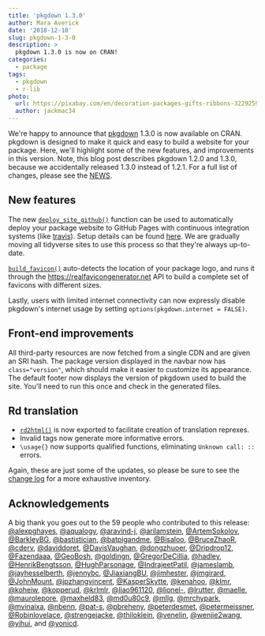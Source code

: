 ```yaml
---
title: 'pkgdown 1.3.0'
author: Mara Averick
date: '2018-12-10'
slug: pkgdown-1-3-0
description: > 
  pkgdown 1.3.0 is now on CRAN!
categories:
  - package
tags:
  - pkgdown
  - r-lib
photo:
  url: https://pixabay.com/en/decoration-packages-gifts-ribbons-3229259/
  author: jackmac34
---
```




We're happy to announce that [pkgdown](https://pkgdown.r-lib.org/) 1.3.0 is now
available on CRAN. pkgdown is designed to make it quick and easy to build a
website for your package. Here, we'll highlight some of the new features, and
improvements in this version. Note, this blog post describes pkgdown 1.2.0
and 1.3.0, because we accidentally released 1.3.0 instead of 1.2.1. For a full
list of changes, please see the
[NEWS](https://github.com/r-lib/pkgdown/blob/master/NEWS.md#pkgdown-120).

## New features

The new
[`deploy_site_github()`](https://pkgdown.r-lib.org/reference/deploy_site_github.html)
function can be used to automatically deploy your package website to GitHub
Pages with continuous integration systems (like
[travis](https://travis-ci.org/)). Setup details can be found
[here](https://pkgdown.r-lib.org/reference/deploy_site_github.html#setup). We
are gradually moving all tidyverse sites to use this process so that they're
always up-to-date.

[`build_favicon()`](https://pkgdown.r-lib.org/reference/build_favicon.html)
auto-detects the location of your package logo, and runs it through the
<https://realfavicongenerator.net> API to build a complete set of favicons with
different sizes.

Lastly, users with limited internet connectivity can now expressly disable
pkgdown's internet usage by setting `options(pkgdown.internet = FALSE)`.

## Front-end improvements

All third-party resources are now fetched from a single CDN and are given an SRI
hash. The package version displayed in the navbar now has `class="version"`,
which should make it easier to customize its appearance. The default footer now
displays the version of pkgdown used to build the site. You'll need to run this
once and check in the generated files.

## Rd translation

  - [`rd2html()`](https://pkgdown.r-lib.org/reference/rd2html.html) is now
    exported to facilitate creation of translation reprexes.
  - Invalid tags now generate more informative errors.
  - `\usage{}` now supports qualified functions, eliminating `Unknown call: ::`
    errors.

Again, these are just some of the updates, so please be sure to see the [change
log](https://pkgdown.r-lib.org/news/index.html#pkgdown-1-2-0) for a more
exhaustive inventory.

## Acknowledgements

A big thank you goes out to the 59 people who contributed to this release:
[&#x0040;alexpghayes](https://github.com/alexpghayes), [&#x0040;aqualogy](https://github.com/aqualogy), [&#x0040;aravind-j](https://github.com/aravind-j), [&#x0040;arilamstein](https://github.com/arilamstein), [&#x0040;ArtemSokolov](https://github.com/ArtemSokolov), [&#x0040;BarkleyBG](https://github.com/BarkleyBG), [&#x0040;bastistician](https://github.com/bastistician), [&#x0040;batpigandme](https://github.com/batpigandme), [&#x0040;Bisaloo](https://github.com/Bisaloo), [&#x0040;BruceZhaoR](https://github.com/BruceZhaoR), [&#x0040;cderv](https://github.com/cderv), [&#x0040;daviddoret](https://github.com/daviddoret), [&#x0040;DavisVaughan](https://github.com/DavisVaughan), [&#x0040;dongzhuoer](https://github.com/dongzhuoer), [&#x0040;Dripdrop12](https://github.com/Dripdrop12), [&#x0040;Fazendaaa](https://github.com/Fazendaaa), [&#x0040;GeoBosh](https://github.com/GeoBosh), [&#x0040;goldingn](https://github.com/goldingn), [&#x0040;GregorDeCillia](https://github.com/GregorDeCillia), [&#x0040;hadley](https://github.com/hadley), [&#x0040;HenrikBengtsson](https://github.com/HenrikBengtsson), [&#x0040;HughParsonage](https://github.com/HughParsonage), [&#x0040;IndrajeetPatil](https://github.com/IndrajeetPatil), [&#x0040;jameslamb](https://github.com/jameslamb), [&#x0040;jayhesselberth](https://github.com/jayhesselberth), [&#x0040;jennybc](https://github.com/jennybc), [&#x0040;JiaxiangBU](https://github.com/JiaxiangBU), [&#x0040;jimhester](https://github.com/jimhester), [&#x0040;jmgirard](https://github.com/jmgirard), [&#x0040;JohnMount](https://github.com/JohnMount), [&#x0040;jpzhangvincent](https://github.com/jpzhangvincent), [&#x0040;KasperSkytte](https://github.com/KasperSkytte), [&#x0040;kenahoo](https://github.com/kenahoo), [&#x0040;klmr](https://github.com/klmr), [&#x0040;koheiw](https://github.com/koheiw), [&#x0040;kopperud](https://github.com/kopperud), [&#x0040;krlmlr](https://github.com/krlmlr), [&#x0040;liao961120](https://github.com/liao961120), [&#x0040;lionel-](https://github.com/lionel-), [&#x0040;lrutter](https://github.com/lrutter), [&#x0040;maelle](https://github.com/maelle), [&#x0040;maurolepore](https://github.com/maurolepore), [&#x0040;maxheld83](https://github.com/maxheld83), [&#x0040;md0u80c9](https://github.com/md0u80c9), [&#x0040;mllg](https://github.com/mllg), [&#x0040;mrchypark](https://github.com/mrchypark), [&#x0040;mvinaixa](https://github.com/mvinaixa), [&#x0040;nbenn](https://github.com/nbenn), [&#x0040;pat-s](https://github.com/pat-s), [&#x0040;pbreheny](https://github.com/pbreheny), [&#x0040;peterdesmet](https://github.com/peterdesmet), [&#x0040;petermeissner](https://github.com/petermeissner), [&#x0040;Robinlovelace](https://github.com/Robinlovelace), [&#x0040;strengejacke](https://github.com/strengejacke), [&#x0040;thiloklein](https://github.com/thiloklein), [&#x0040;venelin](https://github.com/venelin), [&#x0040;wenjie2wang](https://github.com/wenjie2wang), [&#x0040;yihui](https://github.com/yihui), and [&#x0040;yonicd](https://github.com/yonicd).
